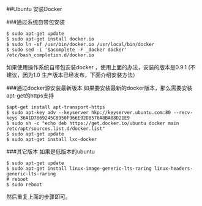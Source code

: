 ##Ubuntu 安装Docker

###通过系统自带包安装
```
$ sudo apt-get update
$ sudo apt-get install docker.io
$ sudo ln -sf /usr/bin/docker.io /usr/local/bin/docker
$ sudo sed -i '$acomplete -F _docker docker' /etc/bash_completion.d/docker.io
```

如果使用操作系统自带包安装docker  ，使用上面的办法，安装的版本是0.9.1 (不建议，因为1.0 生产版本已经发布，下面介绍安装方法）

###通过docker源安装最新版本
如果要安装最新的docker版本，那么需要安装apt-get的https支持
```
$apt-get install apt-transport-https
$ sudo apt-key adv --keyserver hkp://keyserver.ubuntu.com:80 --recv-keys 36A1D7869245C8950F966E92D8576A8BA88D21E9
$ sudo sh -c "echo deb https://get.docker.io/ubuntu docker main /etc/apt/sources.list.d/docker.list"
$ sudo apt-get update
$ sudo apt-get install lxc-docker
```

###其它版本
如果是低版本的ubuntu
```
$ sudo apt-get update
$ sudo apt-get install linux-image-generic-lts-raring linux-headers-generic-lts-raring
# reboot
$ sudo reboot
```
然后重复上面的步骤即可。
